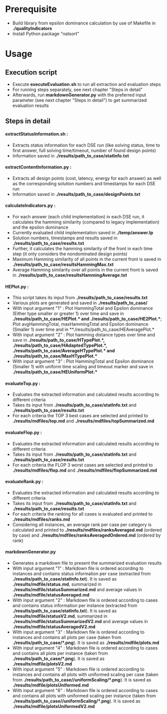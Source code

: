 # Prerequisite
- Build library from epsilon dominance calculation by use of Makefile in **./qualityIndicators**
- Install Python package "natsort"

# Usage
## Execution script
- Execute **executeEvaluation.sh** to run all extraction and evaluation steps
- For running steps separately, see next chapter "Steps in detail"
- Afterwards, run **markdownGenerator.py** with the preferred input parameter (see next chapter "Steps in detail") to get summarized evaluation results

## Steps in detail
#### **extractStatusInformation.sh** : 
- Extracts status information for each DSE run (like solving status, time to first answer, full solving time/timeout, number of found design points)
- Information saved in **./results/path_to_case/statInfo.txt**

#### **extractContentInformation.py** :
- Extracts all design points (cost, latency, energy for each answer) as well as the corresponding solution numbers and timestamps for each DSE run
- Information saved in **./results/path_to_case/designPoints.txt**

#### **calculateIndicators.py** :
- For each answer (each child implementation) in each DSE run, it calculates the hamming similarity (compared to legacy implementation) and the epsilon dominance
- Currently evaluated child implementation saved in **./temp/answer.lp**
- Solution numbers, timestamps and results saved in **./results/path_to_case/results.txt**
- Further, it calculates the hamming similarity of the front in each time step (it only considers the nondominated design points)
- Maximum Hamming similarity of all points in the current front is saved in **./results/path_to_case/resultsHammingMax.txt**
- Average Hamming similarity over all points in the current front is saved in **./results/path_to_case/resultsHammingAverage.txt**

#### **HEPlot.py** :
- This script takes its input from **./results/path_to_case/results.txt**
- Various plots are generated and saved in **./results/path_to_case/**
- With input argument "1" : Plot HammingTotal and Epsilon dominance (Either type smaller or greater 1) over time and save in **./results/path_to_case/HEPlot.\* and ./results/path_to_case/HE2Plot.\***; Plot avgHammingTotal, maxHammingTotal and Epsilon dominance (Smaller 1) over time and in **./results/path_to_case/HEAveragePlot.\*
- With input argument "2" : Plot hamming distance types over time and save in **./results/path_to_case/HTypePlot.\*, ./results/path_to_case/HAdaptedTypePlot.\*, ./results/path_to_case/AverageHTypePlot.\* and ./results/path_to_case/MaxHTypePlot.\***
- With input argument "3" : Plot HammingTotal and Epsilon dominance (Smaller 1) with uniform time scaling and timeout marker and save in **./results/path_to_case/HEUniformPlot.\***

#### **evaluateTop.py** :
- Evaluates the extracted information and calculated results according to different criteria
- Takes its input from **./results/path_to_case/statInfo.txt** and **./results/path_to_case/results.txt**
- For each criteria the TOP 3 best cases are selected and printed to **./results/mdfiles/top.md** and **./results/mdfiles/topSummarized.md**

#### **evaluateFlop.py** :
- Evaluates the extracted information and calculated results according to different criteria
- Takes its input from **./results/path_to_case/statInfo.txt** and **./results/path_to_case/results.txt**
- For each criteria the FLOP 3 worst cases are selected and printed to **./results/mdfiles/flop.md** and **./results/mdfiles/flopSummarized.md**

#### **evaluateRank.py** :
- Evaluates the extracted information and calculated results according to different criteria
- Takes its input from **./results/path_to_case/statInfo.txt** and **./results/path_to_case/results.txt**
- For each criteria the ranking for all cases is evaluated and printed to **./results/mdfiles/ranks.md**
- Considering all instances, an average rank per case per category is calculated and printed to **./results/mdfiles/ranksAveraged.md** (ordered by case) and **./results/mdfiles/ranksAveragedOrdered.md** (ordered by rank)

#### **markdownGenerator.py**
- Generates a markdown file to present the summarized evaluation results
- With input argument "1" : Markdown file is ordered according to instances and contains status information per case (extracted from **./results/path_to_case/statInfo.txt**). It is saved as **./results/mdfile/status.md**, summarized in **./results/mdfile/statusSummarized.md** and average values in **./results/mdfile/statusAveraged.md**
- With input argument "2" : Markdown file is ordered according to cases and contains status information per instance (extracted from **./results/path_to_case/statInfo.txt**). It is saved as **./results/mdfile/statusV2.md**, summarized in **./results/mdfile/statusSummarizedV2.md** and average values in **./results/mdfile/statusAveragedV2.md**
- With input argument "3" : Markdown file is ordered according to instances and contains all plots per case (taken from **./results/path_to_case/*.png**). It is saved as **./results/mdfile/plots.md**
- With input argument "4" : Markdown file is ordered according to cases and contains all plots per instance (taken from **./results/path_to_case/*.png**). It is saved as **./results/mdfile/plotsV2.md**
- With input argument "5" : Markdown file is ordered according to instances and contains all plots with uniformed scaling per case (taken from **./results/path_to_case//uniformScaling/*.png**). It is saved as **./results/mdfile/plotsUniformed.md**
- With input argument "6" : Markdown file is ordered according to cases and contains all plots with uniformed scaling per instance (taken from **./results/path_to_case//uniformScaling/*.png**). It is saved as **./results/mdfile/plotsUniformedV2.md**
